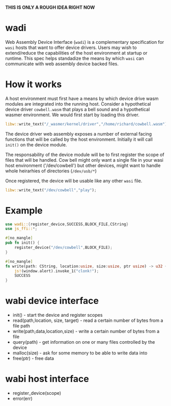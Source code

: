 **THIS IS ONLY A ROUGH IDEA RIGHT NOW**

# wadi

Web Assembly Device Interface (`wadi`) is a complementary specification for `wasi` hosts that want to offer device drivers. Users may wish to extend/reduce the capabilities of the host environment at startup or runtime. This spec helps standadize the means by which `wasi` can communicate with web assembly device backed files.

# How it works

A host environment must first have a means by which device drive wasm modules are integrated into the running host. Consider a hypothetical device driver `cowbell.wasm` that plays a bell sound and a hypothetical wasmer environment.  We would first start by loading this driver.

```rust
libw::write_text("/_wasmer/kernel/driver","/home/richard/cowbell.wasm");
```

The device driver web assembly exposes a number of external facing functions that will be called by the host environment. Initially it will call `init()` on the device module.

The responsability of the device module will be to first register the scope of files that will be handled. Cow bell might only want a single file in your wasi host environment ('/dev/cowbell') but other devices, might want to handle whole heirarhies of directories (`/dev/usb/*`)

Once registered, the device will be usable like any other `wasi` file.

```rust
libw::write_text("/dev/cowbell","play");
```

# Example

```rust
use wadi::{register_device,SUCCESS,BLOCK_FILE,CString}
use js_ffi::*;

#[no_mangle]
pub fn init() {
    register_device("/dev/cowbell",BLOCK_FILE);
}

#[no_mangle]
fn write(path: CString, location:usize, size:usize, ptr usize) -> u32 {
    js!(window.alert).invoke_1("clonk!");
    SUCCESS
}
```

# wabi device interface

* init() - start the device and register scopes
* read(path,location, size, target) - read a certain number of bytes from a file path
* write(path,data,location,size) - write a certain number of bytes from a file
* query(path) - get information on one or many files controlled by the device
* malloc(size) - ask for some memory to be able to write data into
* free(ptr) - free data 

# wabi host interface
* register_device(scope)
* error(err)
